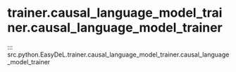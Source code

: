 # trainer.causal_language_model_trainer.causal_language_model_trainer
::: src.python.EasyDeL.trainer.causal_language_model_trainer.causal_language_model_trainer